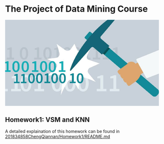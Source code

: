 # The Project of Data Mining Course
![DataMining](https://github.com/QiannanCheng/201834858ChengQiannan/blob/master/DataMining.jpg "Data Mining Logo")
## Homework1: VSM and KNN
A detailed explaination of this homework can be found in [201834858ChengQiannan/Homework1/README.md](https://github.com/QiannanCheng/201834858ChengQiannan/blob/master/Homework1/README.md) 

